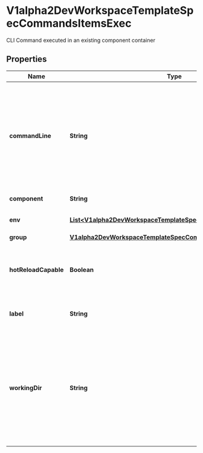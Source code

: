 

# V1alpha2DevWorkspaceTemplateSpecCommandsItemsExec

CLI Command executed in an existing component container
## Properties

Name | Type | Description | Notes
------------ | ------------- | ------------- | -------------
**commandLine** | **String** | The actual command-line string  Special variables that can be used:   - &#x60;$PROJECTS_ROOT&#x60;: A path where projects sources are mounted as defined by container component&#39;s sourceMapping.   - &#x60;$PROJECT_SOURCE&#x60;: A path to a project source ($PROJECTS_ROOT/&lt;project-name&gt;). If there are multiple projects, this will point to the directory of the first one. | 
**component** | **String** | Describes component to which given action relates | 
**env** | [**List&lt;V1alpha2DevWorkspaceTemplateSpecCommandsItemsExecEnv&gt;**](V1alpha2DevWorkspaceTemplateSpecCommandsItemsExecEnv.md) | Optional list of environment variables that have to be set before running the command |  [optional]
**group** | [**V1alpha2DevWorkspaceTemplateSpecCommandsItemsExecGroup**](V1alpha2DevWorkspaceTemplateSpecCommandsItemsExecGroup.md) |  |  [optional]
**hotReloadCapable** | **Boolean** | Whether the command is capable to reload itself when source code changes. If set to &#x60;true&#x60; the command won&#39;t be restarted and it is expected to handle file changes on its own.  Default value is &#x60;false&#x60; |  [optional]
**label** | **String** | Optional label that provides a label for this command to be used in Editor UI menus for example |  [optional]
**workingDir** | **String** | Working directory where the command should be executed  Special variables that can be used:   - &#x60;$PROJECTS_ROOT&#x60;: A path where projects sources are mounted as defined by container component&#39;s sourceMapping.   - &#x60;$PROJECT_SOURCE&#x60;: A path to a project source ($PROJECTS_ROOT/&lt;project-name&gt;). If there are multiple projects, this will point to the directory of the first one. |  [optional]



